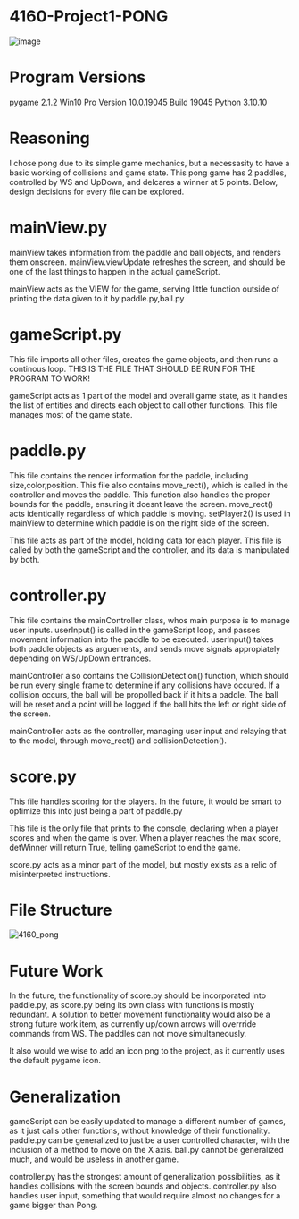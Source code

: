 # 4160-Project1-PONG
![image](https://user-images.githubusercontent.com/92704425/222253801-9e4ac183-4546-4cc2-816c-f5cb7e3acf35.png)

# Program Versions
pygame 2.1.2 
Win10 Pro Version	10.0.19045 Build 19045
Python 3.10.10

# Reasoning
I chose pong due to its simple game mechanics, but a necessasity to have a basic working of collisions and game state. This pong game has 2 paddles, controlled by WS and UpDown, and delcares a winner at 5 points. Below, design decisions for every file can be explored. 

# mainView.py
mainView takes information from the paddle and ball objects, and renders them onscreen. mainView.viewUpdate refreshes the screen, and should be one of the last things to happen in the actual gameScript.

mainView acts as the VIEW for the game, serving little function outside of printing the data given to it by paddle.py,ball.py

# gameScript.py
This file imports all other files, creates the game objects, and then runs a continous loop. THIS IS THE FILE THAT SHOULD BE RUN FOR THE PROGRAM TO WORK!

gameScript acts as 1 part of the model and overall game state, as it handles the list of entities and directs each object to call other functions. This file manages most of the game state. 

# paddle.py
This file contains the render information for the paddle, including size,color,position. This file also contains move_rect(), which is called in the controller and moves the paddle. This function also handles the proper bounds for the paddle, ensuring it doesnt leave the screen. move_rect() acts identically regardless of which paddle is moving. setPlayer2() is used in mainView to determine which paddle is on the right side of the screen.

This file acts as part of the model, holding data for each player. This file is called by both the gameScript and the controller, and its data is manipulated by both. 

# controller.py
This file contains the mainController class, whos main purpose is to manage user inputs. userInput() is called in the gameScript loop, and passes movement information into the paddle to be executed. userInput() takes both paddle objects as arguements, and sends move signals appropiately depending on WS/UpDown entrances. 

mainController also contains the CollisionDetection() function, which should be run every single frame to determine if any collisions have occured. If a collision occurs, the ball will be propolled back if it hits a paddle. The ball will be reset and a point will be logged if the ball hits the left or right side of the screen.

mainController acts as the controller, managing user input and relaying that to the model, through move_rect() and collisionDetection(). 

# score.py
This file handles scoring for the players. In the future, it would be smart to optimize this into just being a part of paddle.py

This file is the only file that prints to the console, declaring when a player scores and when the game is over. When a player reaches the max score, detWinner will return True, telling gameScript to end the game.

score.py acts as a minor part of the model, but mostly exists as a relic of misinterpreted instructions.

# File Structure
![4160_pong](https://user-images.githubusercontent.com/92704425/222283008-77984db8-7d04-41d0-9b53-6e0b126d56ac.png)

# Future Work
In the future, the functionality of score.py should be incorporated into paddle.py, as score.py being its own class with functions is mostly redundant. A solution to better movement functionality would also be a strong future work item, as currently up/down arrows will overrride commands from WS. The paddles can not move simultaneously. 

It also would we wise to add an icon png to the project, as it currently uses the default pygame icon.

# Generalization
gameScript can be easily updated to manage a different number of games, as it just calls other functions, without knowledge of their functionality. paddle.py can be generalized to just be a user controlled character, with the inclusion of a method to move on the X axis. ball.py cannot be generalized much, and would be useless in another game.

controller.py has the strongest amount of generalization possibilities, as it handles collisions with the screen bounds and objects. controller.py also handles user input, something that would require almost no changes for a game bigger than Pong. 
